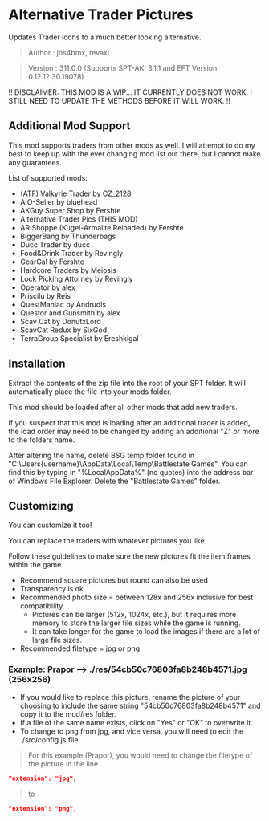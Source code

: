 # Alternative Trader Pictures

Updates Trader icons to a much better looking alternative.

>Author  : jbs4bmx, revaxl

>Version : 311.0.0 (Supports SPT-AKI 3.1.1 and EFT Version 0.12.12.30.19078)

:bangbang:
DISCLAIMER: THIS MOD IS A WIP... IT CURRENTLY DOES NOT WORK. I STILL NEED TO UPDATE THE METHODS BEFORE IT WILL WORK.
:bangbang:


## Additional Mod Support
This mod supports traders from other mods as well. I will attempt to do my best to keep up with the ever changing mod list out there, but I cannot make any guarantees.

List of supported mods:
  * (ATF) Valkyrie Trader by CZ_2128
  * AIO-Seller by bluehead
  * AKGuy Super Shop by Fershte
  * Alternative Trader Pics (THIS MOD)
  * AR Shoppe (Kugel-Armalite Reloaded) by Fershte
  * BiggerBang by Thunderbags
  * Ducc Trader by ducc
  * Food&Drink Trader by Revingly
  * GearGal by Fershte
  * Hardcore Traders by Meiosis
  * Lock Picking Attorney by Revingly
  * Operator by alex
  * Priscilu by Reis
  * QuestManiac by Andrudis
  * Questor and Gunsmith by alex
  * Scav Cat by DonutxLord
  * ScavCat Redux by SixGod
  * TerraGroup Specialist by Ereshkigal



## Installation
Extract the contents of the zip file into the root of your SPT folder. It will automatically place the file into your mods folder.

This mod should be loaded after all other mods that add new traders.

If you suspect that this mod is loading after an additional trader is added, the load order may need to be changed by adding an additional "Z" or more to the folders name.

After altering the name, delete BSG temp folder found in "C:\Users\{username}\AppData\Local\Temp\Battlestate Games". You can find this by typing in "%LocalAppData%" (no quotes) into the address bar of Windows File Explorer. Delete the "Battlestate Games" folder.



## Customizing
You can customize it too!

You can replace the traders with whatever pictures you like.

Follow these guidelines to make sure the new pictures fit the item frames within the game.
* Recommend square pictures but round can also be used
* Transparency is ok
* Recommended photo size = between 128x and 256x inclusive for best compatibility.
  * Pictures can be larger (512x, 1024x, etc.), but it requires more memory to store the larger file sizes while the game is running.
  * It can take longer for the game to load the images if there are a lot of large file sizes.
* Recommended filetype = jpg or png



### Example: Prapor --> ./res/54cb50c76803fa8b248b4571.jpg (256x256)
* If you would like to replace this picture, rename the picture of your choosing to include the same string "54cb50c76803fa8b248b4571" and copy it to the mod/res folder.
* If a file of the same name exists, click on "Yes" or "OK" to overwrite it.
* To change to png from jpg, and vice versa, you will need to edit the ./src/config.js file.

>For this example (Prapor), you would need to change the filetype of the picture in the line
```json
"extension": "jpg",
```
>to
```json
"extension": "png",
```